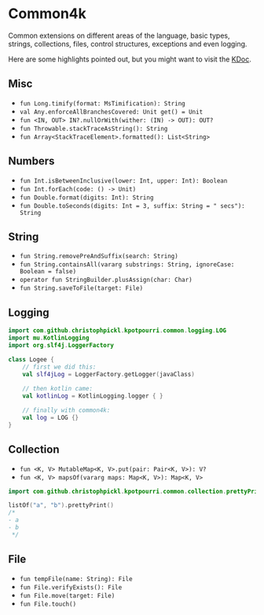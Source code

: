 # Common4k

Common extensions on different areas of the language, basic types, strings, collections, files, control structures,
exceptions and even logging.

Here are some highlights pointed out, but you might want to visit the [KDoc](https://christophpickl.github.io/kdoc/common4k/index.html).

## Misc

* `fun Long.timify(format: MsTimification): String`
* `val Any.enforceAllBranchesCovered: Unit get() = Unit`
* `fun <IN, OUT> IN?.nullOrWith(wither: (IN) -> OUT): OUT?`
* `fun Throwable.stackTraceAsString(): String`
* `fun Array<StackTraceElement>.formatted(): List<String>`

## Numbers

* `fun Int.isBetweenInclusive(lower: Int, upper: Int): Boolean`
* `fun Int.forEach(code: () -> Unit)`
* `fun Double.format(digits: Int): String`
* `fun Double.toSeconds(digits: Int = 3, suffix: String = " secs"): String`

## String

* `fun String.removePreAndSuffix(search: String)`
* `fun String.containsAll(vararg substrings: String, ignoreCase: Boolean = false)`
* `operator fun StringBuilder.plusAssign(char: Char)`
* `fun String.saveToFile(target: File)`

## Logging

```kotlin
import com.github.christophpickl.kpotpourri.common.logging.LOG
import mu.KotlinLogging
import org.slf4j.LoggerFactory

class Logee {
    // first we did this:
    val slf4jLog = LoggerFactory.getLogger(javaClass)
    
    // then kotlin came:
    val kotlinLog = KotlinLogging.logger { }

    // finally with common4k:
    val log = LOG {}
}
```

## Collection

* `fun <K, V> MutableMap<K, V>.put(pair: Pair<K, V>): V?`
* `fun <K, V> mapsOf(vararg maps: Map<K, V>): Map<K, V>`

```kotlin
import com.github.christophpickl.kpotpourri.common.collection.prettyPrint

listOf("a", "b").prettyPrint()
/*
- a
- b
 */
```

## File

* `fun tempFile(name: String): File`
* `fun File.verifyExists(): File`
* `fun File.move(target: File)`
* `fun File.touch()`
